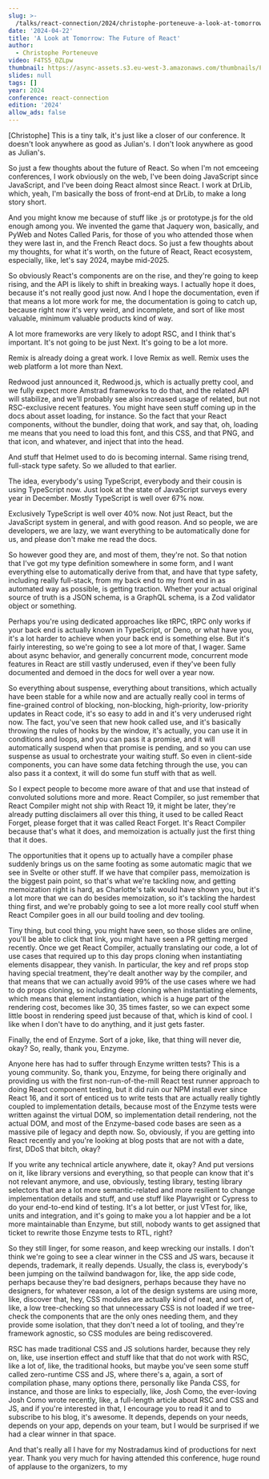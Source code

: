 ```yaml
---
slug: >-
  /talks/react-connection/2024/christophe-porteneuve-a-look-at-tomorrow-the-future-of-react
date: '2024-04-22'
title: 'A Look at Tomorrow: The Future of React'
author:
  - Christophe Porteneuve
video: F4TS5_0ZLpw
thumbnail: https://async-assets.s3.eu-west-3.amazonaws.com/thumbnails/F4TS5_0ZLpw.jpg
slides: null
tags: []
year: 2024
conference: react-connection
edition: '2024'
allow_ads: false
---
```

[Christophe]
This is a tiny talk, it's just like a closer of our conference. It doesn't look anywhere as good as Julian's. I don't look anywhere as good as Julian's.

So just a few thoughts about the future of React. So when I'm not emceeing conferences, I work obviously on the web, I've been doing JavaScript since JavaScript, and I've been doing React almost since React. I work at DrLib, which, yeah, I'm basically the boss of front-end at DrLib, to make a long story short.

And you might know me because of stuff like .js or prototype.js for the old enough among you. We invented the game that Jaquery won, basically, and PyWeb and Notes Called Paris, for those of you who attended those when they were last in, and the French React docs. So just a few thoughts about my thoughts, for what it's worth, on the future of React, React ecosystem, especially, like, let's say 2024, maybe mid-2025.

So obviously React's components are on the rise, and they're going to keep rising, and the API is likely to shift in breaking ways. I actually hope it does, because it's not really good just now. And I hope the documentation, even if that means a lot more work for me, the documentation is going to catch up, because right now it's very weird, and incomplete, and sort of like most valuable, minimum valuable products kind of way.

A lot more frameworks are very likely to adopt RSC, and I think that's important. It's not going to be just Next. It's going to be a lot more.

Remix is already doing a great work. I love Remix as well. Remix uses the web platform a lot more than Next.

Redwood just announced it, Redwood.js, which is actually pretty cool, and we fully expect more Amstrad frameworks to do that, and the related API will stabilize, and we'll probably see also increased usage of related, but not RSC-exclusive recent features. You might have seen stuff coming up in the docs about asset loading, for instance. So the fact that your React components, without the bundler, doing that work, and say that, oh, loading me means that you need to load this font, and this CSS, and that PNG, and that icon, and whatever, and inject that into the head.

And stuff that Helmet used to do is becoming internal. Same rising trend, full-stack type safety. So we alluded to that earlier.

The idea, everybody's using TypeScript, everybody and their cousin is using TypeScript now. Just look at the state of JavaScript surveys every year in December. Mostly TypeScript is well over 67% now.

Exclusively TypeScript is well over 40% now. Not just React, but the JavaScript system in general, and with good reason. And so people, we are developers, we are lazy, we want everything to be automatically done for us, and please don't make me read the docs.

So however good they are, and most of them, they're not. So that notion that I've got my type definition somewhere in some form, and I want everything else to automatically derive from that, and have that type safety, including really full-stack, from my back end to my front end in as automated way as possible, is getting traction. Whether your actual original source of truth is a JSON schema, is a GraphQL schema, is a Zod validator object or something.

Perhaps you're using dedicated approaches like tRPC, tRPC only works if your back end is actually known in TypeScript, or Deno, or what have you, it's a lot harder to achieve when your back end is something else. But it's fairly interesting, so we're going to see a lot more of that, I wager. Same about async behavior, and generally concurrent mode, concurrent mode features in React are still vastly underused, even if they've been fully documented and demoed in the docs for well over a year now.

So everything about suspense, everything about transitions, which actually have been stable for a while now and are actually really cool in terms of fine-grained control of blocking, non-blocking, high-priority, low-priority updates in React code, it's so easy to add in and it's very underused right now. The fact, you've seen that new hook called use, and it's basically throwing the rules of hooks by the window, it's actually, you can use it in conditions and loops, and you can pass it a promise, and it will automatically suspend when that promise is pending, and so you can use suspense as usual to orchestrate your waiting stuff. So even in client-side components, you can have some data fetching through the use, you can also pass it a context, it will do some fun stuff with that as well.

So I expect people to become more aware of that and use that instead of convoluted solutions more and more. React Compiler, so just remember that React Compiler might not ship with React 19, it might be later, they're already putting disclaimers all over this thing, it used to be called React Forget, please forget that it was called React Forget. It's React Compiler because that's what it does, and memoization is actually just the first thing that it does.

The opportunities that it opens up to actually have a compiler phase suddenly brings us on the same footing as some automatic magic that we see in Svelte or other stuff. If we have that compiler pass, memoization is the biggest pain point, so that's what we're tackling now, and getting memoization right is hard, as Charlotte's talk would have shown you, but it's a lot more that we can do besides memoization, so it's tackling the hardest thing first, and we're probably going to see a lot more really cool stuff when React Compiler goes in all our build tooling and dev tooling.

Tiny thing, but cool thing, you might have seen, so those slides are online, you'll be able to click that link, you might have seen a PR getting merged recently. Once we get React Compiler, actually translating our code, a lot of use cases that required up to this day props cloning when instantiating elements disappear, they vanish. In particular, the key and ref props stop having special treatment, they're dealt another way by the compiler, and that means that we can actually avoid 99% of the use cases where we had to do props cloning, so including deep cloning when instantiating elements, which means that element instantiation, which is a huge part of the rendering cost, becomes like 30, 35 times faster, so we can expect some little boost in rendering speed just because of that, which is kind of cool. I like when I don't have to do anything, and it just gets faster.

Finally, the end of Enzyme. Sort of a joke, like, that thing will never die, okay? So, really, thank you, Enzyme.

Anyone here has had to suffer through Enzyme written tests? This is a young community. So, thank you, Enzyme, for being there originally and providing us with the first non-run-of-the-mill React test runner approach to doing React component testing, but it did ruin our NPM install ever since React 16, and it sort of enticed us to write tests that are actually really tightly coupled to implementation details, because most of the Enzyme tests were written against the virtual DOM, so implementation detail rendering, not the actual DOM, and most of the Enzyme-based code bases are seen as a massive pile of legacy and depth now. So, obviously, if you are getting into React recently and you're looking at blog posts that are not with a date, first, DDoS that bitch, okay?

If you write any technical article anywhere, date it, okay? And put versions on it, like library versions and everything, so that people can know that it's not relevant anymore, and use, obviously, testing library, testing library selectors that are a lot more semantic-related and more resilient to change implementation details and stuff, and use stuff like Playwright or Cypress to do your end-to-end kind of testing. It's a lot better, or just VTest for, like, units and integration, and it's going to make you a lot happier and be a lot more maintainable than Enzyme, but still, nobody wants to get assigned that ticket to rewrite those Enzyme tests to RTL, right?

So they still linger, for some reason, and keep wrecking our installs. I don't think we're going to see a clear winner in the CSS and JS wars, because it depends, trademark, it really depends. Usually, the class is, everybody's been jumping on the tailwind bandwagon for, like, the app side code, perhaps because they're bad designers, perhaps because they have no designers, for whatever reason, a lot of the design systems are using more, like, discover that, hey, CSS modules are actually kind of neat, and sort of, like, a low tree-checking so that unnecessary CSS is not loaded if we tree-check the components that are the only ones needing them, and they provide some isolation, that they don't need a lot of tooling, and they're framework agnostic, so CSS modules are being rediscovered.

RSC has made traditional CSS and JS solutions harder, because they rely on, like, use insertion effect and stuff like that that do not work with RSC, like a lot of, like, the traditional hooks, but maybe you've seen some stuff called zero-runtime CSS and JS, where there's a, again, a sort of compilation phase, many options there, personally like Panda CSS, for instance, and those are links to especially, like, Josh Como, the ever-loving Josh Como wrote recently, like, a full-length article about RSC and CSS and JS, and if you're interested in that, I encourage you to read it and to subscribe to his blog, it's awesome. It depends, depends on your needs, depends on your app, depends on your team, but I would be surprised if we had a clear winner in that space.

And that's really all I have for my Nostradamus kind of productions for next year. Thank you very much for having attended this conference, huge round of applause to the organizers, to my
